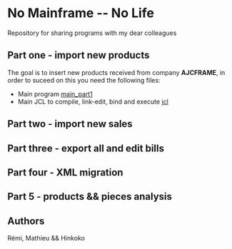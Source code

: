 # **No Mainframe -- No Life**

Repository for sharing programs with my dear colleagues 


##  **Part one - import new products**

The goal is to insert new products received from company **AJCFRAME**, in order to suceed on this you need the following files:
- Main program [main_part1](./Programs/COBOL/iprod_part_principal.cob)
- Main JCL to compile, link-edit, bind and execute [jcl](./Programs/JCL/JCL_partie1.jcl)


## **Part two - import new sales**



## **Part three - export all and edit bills**



## **Part four - XML migration**



## **Part 5 - products && pieces analysis**




## **Authors**

Rémi, Mathieu && Hinkoko

 









